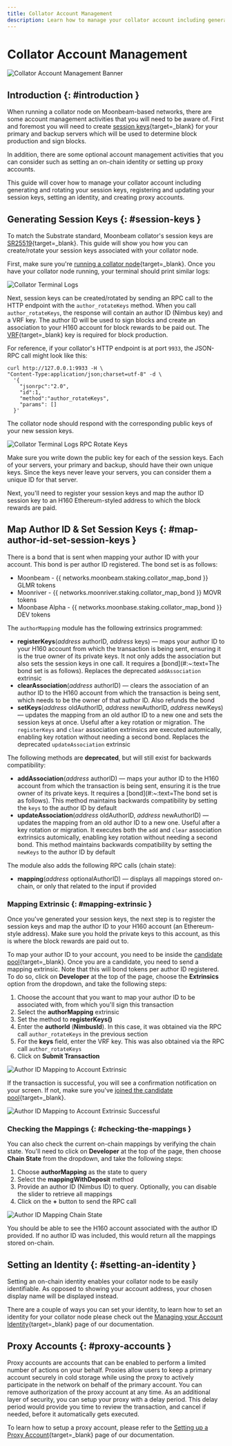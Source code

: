 ```yaml
---
title: Collator Account Management
description: Learn how to manage your collator account including generating session keys, mapping author IDs, setting an identity, and creating proxy accounts.
---
```


# Collator Account Management

![Collator Account Management Banner](/images/node-operators/networks/collators/account-management/account-management-banner.png)

## Introduction {: #introduction } 

When running a collator node on Moonbeam-based networks, there are some account management activities that you will need to be aware of. First and foremost you will need to create [session keys](https://wiki.polkadot.network/docs/learn-keys#session-keys){target=_blank} for your primary and backup servers which will be used to determine block production and sign blocks.

In addition, there are some optional account management activities that you can consider such as setting an on-chain identity or setting up proxy accounts.

This guide will cover how to manage your collator account including generating and rotating your session keys, registering and updating your session keys, setting an identity, and creating proxy accounts.

## Generating Session Keys {: #session-keys } 

To match the Substrate standard, Moonbeam collator's session keys are [SR25519](https://wiki.polkadot.network/docs/learn-keys#what-is-sr25519-and-where-did-it-come-from){target=_blank}. This guide will show you how you can create/rotate your session keys associated with your collator node.

First, make sure you're [running a collator node](/node-operators/networks/run-a-node/overview/){target=_blank}. Once you have your collator node running, your terminal should print similar logs:

![Collator Terminal Logs](/images/node-operators/networks/collators/account-management/account-1.png)

Next, session keys can be created/rotated by sending an RPC call to the HTTP endpoint with the `author_rotateKeys` method. When you call `author_rotateKeys`, the response will contain an author ID (Nimbus key) and a VRF key. The author ID will be used to sign blocks and create an association to your H160 account for block rewards to be paid out. The [VRF](https://wiki.polkadot.network/docs/learn-randomness#vrf){target=_blank} key is required for block production.

For reference, if your collator's HTTP endpoint is at port `9933`, the JSON-RPC call might look like this:

```
curl http://127.0.0.1:9933 -H \
"Content-Type:application/json;charset=utf-8" -d \
  '{
    "jsonrpc":"2.0",
    "id":1,
    "method":"author_rotateKeys",
    "params": []
  }'
```

The collator node should respond with the corresponding public keys of your new session keys.

![Collator Terminal Logs RPC Rotate Keys](/images/node-operators/networks/collators/account-management/account-2.png)

Make sure you write down the public key for each of the session keys. Each of your servers, your primary and backup, should have their own unique keys. Since the keys never leave your servers, you can consider them a unique ID for that server.

Next, you'll need to register your session keys and map the author ID session key to an H160 Ethereum-styled address to which the block rewards are paid.

## Map Author ID & Set Session Keys {: #map-author-id-set-session-keys } 

There is a bond that is sent when mapping your author ID with your account. This bond is per author ID registered. The bond set is as follows:

 - Moonbeam -  {{ networks.moonbeam.staking.collator_map_bond }} GLMR tokens
 - Moonriver - {{ networks.moonriver.staking.collator_map_bond }} MOVR tokens
 - Moonbase Alpha - {{ networks.moonbase.staking.collator_map_bond }} DEV tokens 

The `authorMapping` module has the following extrinsics programmed:

 - **registerKeys**(*address* authorID, *address* keys) — maps your author ID to your H160 account from which the transaction is being sent, ensuring it is the true owner of its private keys. It not only adds the association but also sets the session keys in one call. It requires a [bond](#:~:text=The bond set is as follows). Replaces the deprecated `addAssociation` extrinsic
 - **clearAssociation**(*address* authorID) — clears the association of an author ID to the H160 account from which the transaction is being sent, which needs to be the owner of that author ID. Also refunds the bond
 - **setKeys**(*address* oldAuthorID, *address* newAuthorID, *address* newKeys) —  updates the mapping from an old author ID to a new one and sets the session keys at once. Useful after a key rotation or migration. The `registerKeys` and `clear` association extrinsics are executed automically, enabling key rotation without needing a second bond. Replaces the deprecated `updateAssociation` extrinsic

The following methods are **deprecated**, but will still exist for backwards compatibility:

 - **addAssociation**(*address* authorID) — maps your author ID to the H160 account from which the transaction is being sent, ensuring it is the true owner of its private keys. It requires a [bond](#:~:text=The bond set is as follows). This method maintains backwards compatibility by setting the `keys` to the author ID by default
 - **updateAssociation**(*address* oldAuthorID, *address* newAuthorID) —  updates the mapping from an old author ID to a new one. Useful after a key rotation or migration. It executes both the `add` and `clear` association extrinsics automically, enabling key rotation without needing a second bond. This method maintains backwards compatibility by setting the `newKeys` to the author ID by default

The module also adds the following RPC calls (chain state):

- **mapping**(*address* optionalAuthorID) — displays all mappings stored on-chain, or only that related to the input if provided

### Mapping Extrinsic {: #mapping-extrinsic } 

Once you've generated your session keys, the next step is to register the session keys and map the author ID to your H160 account (an Ethereum-style address). Make sure you hold the private keys to this account, as this is where the block rewards are paid out to.

To map your author ID to your account, you need to be inside the [candidate pool](/node-operators/networks/collators/activities/#become-a-candidate){target=_blank}. Once you are a candidate, you need to send a mapping extrinsic. Note that this will bond tokens per author ID registered. To do so, click on **Developer** at the top of the page, choose the **Extrinsics** option from the dropdown, and take the following steps:

 1. Choose the account that you want to map your author ID to be associated with, from which you'll sign this transaction
 2. Select the **authorMapping** extrinsic
 3. Set the method to **registerKeys()**
 4. Enter the **authorId** (**NimbusId**). In this case, it was obtained via the RPC call `author_rotateKeys` in the previous section
 5. For the **keys** field, enter the VRF key. This was also obtained via the RPC call `author_rotateKeys`
 6. Click on **Submit Transaction**

![Author ID Mapping to Account Extrinsic](/images/node-operators/networks/collators/account-management/account-3.png)

If the transaction is successful, you will see a confirmation notification on your screen. If not, make sure you've [joined the candidate pool](/node-operators/networks/collators/activities/#become-a-candidate){target=_blank}.

![Author ID Mapping to Account Extrinsic Successful](/images/node-operators/networks/collators/account-management/account-4.png)

### Checking the Mappings {: #checking-the-mappings } 

You can also check the current on-chain mappings by verifying the chain state. You'll need to click on **Developer** at the top of the page, then choose **Chain State** from the dropdown, and take the following steps:

 1. Choose **authorMapping** as the state to query
 2. Select the **mappingWithDeposit** method
 3. Provide an author ID (Nimbus ID) to query. Optionally, you can disable the slider to retrieve all mappings 
 4. Click on the **+** button to send the RPC call

![Author ID Mapping Chain State](/images/node-operators/networks/collators/account-management/account-5.png)

You should be able to see the H160 account associated with the author ID provided. If no author ID was included, this would return all the mappings stored on-chain.

## Setting an Identity {: #setting-an-identity }

Setting an on-chain identity enables your collator node to be easily identifiable. As opposed to showing your account address, your chosen display name will be displayed instead. 

There are a couple of ways you can set your identity, to learn how to set an identity for your collator node please check out the [Managing your Account Identity](/tokens/manage/identity/){target=_blank} page of our documentation.

## Proxy Accounts {: #proxy-accounts }

Proxy accounts are accounts that can be enabled to perform a limited number of actions on your behalf. Proxies allow users to keep a primary account securely in cold storage while using the proxy to actively participate in the network on behalf of the primary account. You can remove authorization of the proxy account at any time. As an additional layer of security, you can setup your proxy with a delay period. This delay period would provide you time to review the transaction, and cancel if needed, before it automatically gets executed. 

To learn how to setup a proxy account, please refer to the [Setting up a Proxy Account](/tokens/manage/proxy-accounts/){target=_blank} page of our documentation.
